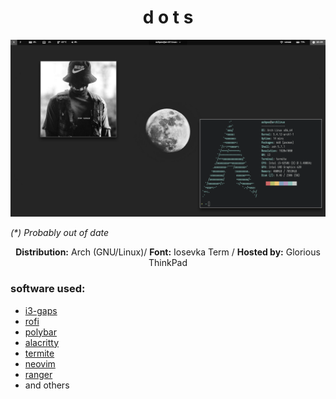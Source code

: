 <div align="center">
  <h1>d o t s</h1>
</div>

![current setup](/scrot/2020-01_scrot.png) 

_(*) Probably out of date_

<div align="center">
  <b>Distribution:</b> Arch (GNU/Linux)/ <b>Font:</b> Iosevka Term / <b>Hosted by:</b> Glorious ThinkPad
</div>

### software used:
* [i3-gaps](https://github.com/Airblader/i3)
* [rofi](https://github.com/davatorium/rofi)
* [polybar](https://github.com/polybar/polybar)
* [alacritty](https://github.com/alacritty/alacritty)
* [termite](https://github.com/thestinger/termite/)
* [neovim](https://github.com/neovim/neovim)
* [ranger](https://github.com/ranger/ranger)
* and others

